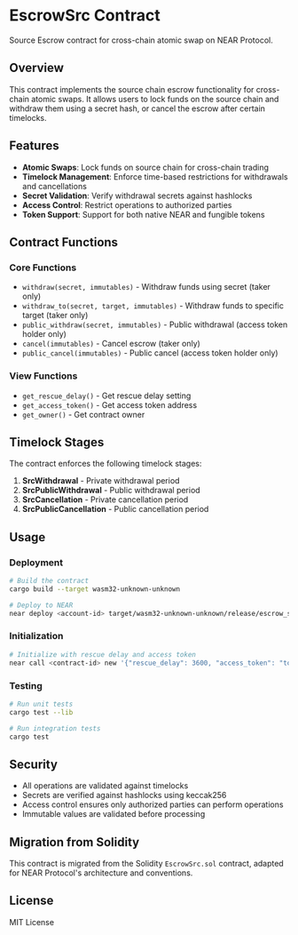# EscrowSrc Contract

Source Escrow contract for cross-chain atomic swap on NEAR Protocol.

## Overview

This contract implements the source chain escrow functionality for cross-chain atomic swaps. It allows users to lock funds on the source chain and withdraw them using a secret hash, or cancel the escrow after certain timelocks.

## Features

- **Atomic Swaps**: Lock funds on source chain for cross-chain trading
- **Timelock Management**: Enforce time-based restrictions for withdrawals and cancellations
- **Secret Validation**: Verify withdrawal secrets against hashlocks
- **Access Control**: Restrict operations to authorized parties
- **Token Support**: Support for both native NEAR and fungible tokens

## Contract Functions

### Core Functions

- `withdraw(secret, immutables)` - Withdraw funds using secret (taker only)
- `withdraw_to(secret, target, immutables)` - Withdraw funds to specific target (taker only)
- `public_withdraw(secret, immutables)` - Public withdrawal (access token holder only)
- `cancel(immutables)` - Cancel escrow (taker only)
- `public_cancel(immutables)` - Public cancel (access token holder only)

### View Functions

- `get_rescue_delay()` - Get rescue delay setting
- `get_access_token()` - Get access token address
- `get_owner()` - Get contract owner

## Timelock Stages

The contract enforces the following timelock stages:

1. **SrcWithdrawal** - Private withdrawal period
2. **SrcPublicWithdrawal** - Public withdrawal period
3. **SrcCancellation** - Private cancellation period
4. **SrcPublicCancellation** - Public cancellation period

## Usage

### Deployment

```bash
# Build the contract
cargo build --target wasm32-unknown-unknown

# Deploy to NEAR
near deploy <account-id> target/wasm32-unknown-unknown/release/escrow_src.wasm
```

### Initialization

```bash
# Initialize with rescue delay and access token
near call <contract-id> new '{"rescue_delay": 3600, "access_token": "token.near"}' --account-id <account-id>
```

### Testing

```bash
# Run unit tests
cargo test --lib

# Run integration tests
cargo test
```

## Security

- All operations are validated against timelocks
- Secrets are verified against hashlocks using keccak256
- Access control ensures only authorized parties can perform operations
- Immutable values are validated before processing

## Migration from Solidity

This contract is migrated from the Solidity `EscrowSrc.sol` contract, adapted for NEAR Protocol's architecture and conventions.

## License

MIT License
